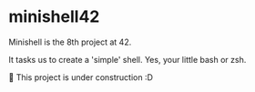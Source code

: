 # minishell42

Minishell is the 8th project at 42.

It tasks us to create a 'simple' shell. Yes, your little bash or zsh.


🚧 This project is under construction :D
